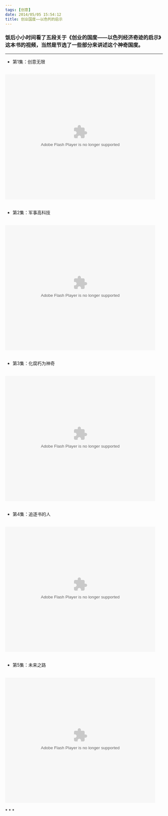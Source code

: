 ```yaml
---
tags: [创意]
date: 2014/05/05 15:54:12
title: 创业国度——以色列的启示
---
```



### 饭后小小时间看了五段关于《创业的国度——以色列经济奇迹的启示》这本书的视频，当然是节选了一些部分来讲述这个神奇国度。
 <!--more-->


 * * *


 -  第1集：创意无限 
<br/>
<embed src="http://player.youku.com/player.php/sid/XNDM5NjIyOTEy/v.swf" allowFullScreen="true" quality="high" width="480" height="400" align="middle" allowScriptAccess="always" type="application/x-shockwave-flash"></embed>
<br/>
<br/>

 -   第2集：军事高科技
<br/>
<embed src="http://player.youku.com/player.php/sid/XMzY2MDE0NzY0/v.swf" allowFullScreen="true" quality="high" width="480" height="400" align="middle" allowScriptAccess="always" type="application/x-shockwave-flash"></embed>
<br/>
<br/>

 -  第3集：化腐朽为神奇
<br/>
<embed src="http://player.youku.com/player.php/sid/XMzY2MTE2ODg0/v.swf" allowFullScreen="true" quality="high" width="480" height="400" align="middle" allowScriptAccess="always" type="application/x-shockwave-flash"></embed>
<br/>
<br/>

 -  第4集：追逐书的人
<br/>
<embed src="http://player.youku.com/player.php/sid/XMzY2MTI3NDE2/v.swf" allowFullScreen="true" quality="high" width="480" height="400" align="middle" allowScriptAccess="always" type="application/x-shockwave-flash"></embed>
<br/>
<br/>

 -  第5集：未来之路
<br/>
<embed src="http://player.youku.com/player.php/sid/XMzY2MTIyMDcy/v.swf" allowFullScreen="true" quality="high" width="480" height="400" align="middle" allowScriptAccess="always" type="application/x-shockwave-flash"></embed>
<br/><br/>
 * * *


